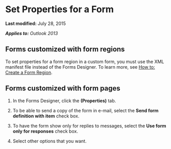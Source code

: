 
# Set Properties for a Form

 **Last modified:** July 28, 2015

 _**Applies to:** Outlook 2013_

## Forms customized with form regions

To set properties for a form region in a custom form, you must use the XML manifest file instead of the Forms Designer. To learn more, see  [How to: Create a Form Region](695b95a5-c795-cb4a-8d35-ba12b0007b1f.md).


## Forms customized with form pages


1. In the Forms Designer, click the  **(Properties)** tab.
    
2. To be able to send a copy of the form in e-mail, select the  **Send form definition with item** check box.
    
3. To have the form show only for replies to messages, select the  **Use form only for responses** check box.
    
4. Select other options that you want. 
    
